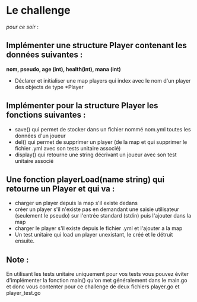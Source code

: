 # Le challenge

*pour ce soir* :

## Implémenter une structure Player contenant les données suivantes : 
**nom, pseudo, age (int), health(int), mana (int)**

- Déclarer et initialiser une map players qui index avec le nom d'un player  
  des objects de type *Player

## Implémenter pour la structure Player les fonctions suivantes :

- save() qui permet de stocker dans un fichier nommé nom.yml 
  toutes les données d'un joueur
- del() qui permet de supprimer un player (de la map et qui supprimer
  le fichier .yml avec son tests unitaire associé)
- display() qui retourne une string décrivant un joueur avec son 
  test unitaire associé

## Une fonction playerLoad(name string) qui retourne un Player et qui va :

- charger un player depuis la map s'il existe dedans
- créer un player s'il n'existe pas en demandant une saisie utilisateur 
  (seulement le pseudo) sur l'entrée standard (stdin) puis l'ajouter dans la map
- charger le player s'il existe depuis le fichier .yml et l'ajouter a la map
- Un test unitaire qui load un player unexistant, le créé et le détruit   
  ensuite.

## Note : 
En utilisant les tests unitaire uniquement pour vos tests vous pouvez éviter d'implémenter la fonction main() qu'on met généralement dans le main.go et donc vous contenter pour ce challenge de deux fichiers player.go et player_test.go
